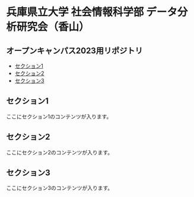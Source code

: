 # 兵庫県立大学 社会情報科学部 データ分析研究会（香山）
## オープンキャンパス2023用リポジトリ

- [セクション1](#section1)
- [セクション2](#section2)
- [セクション3](#section3)

## セクション1 <a name="section1"></a>

ここにセクション1のコンテンツが入ります。

## セクション2 <a name="section2"></a>

ここにセクション2のコンテンツが入ります。

## セクション3 <a name="section3"></a>

ここにセクション3のコンテンツが入ります。
